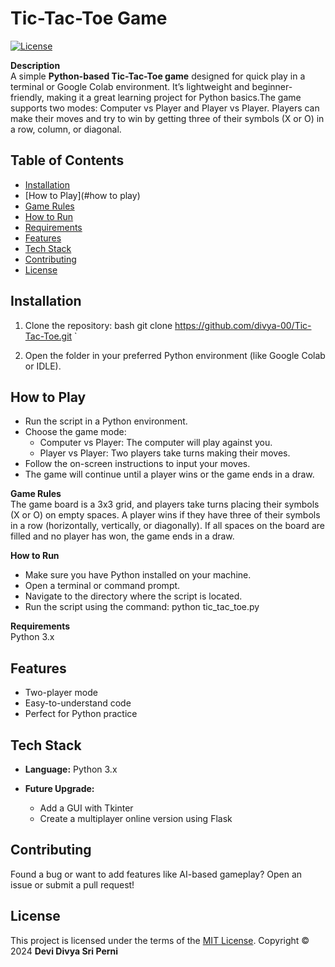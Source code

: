 # Tic-Tac-Toe Game #

[![License](https://img.shields.io/badge/license-MIT-blue.svg)](https://opensource.org/licenses/MIT)

**Description**\
A simple **Python-based Tic-Tac-Toe game** designed for quick play in a terminal or Google Colab environment. It’s lightweight and beginner-friendly, making it a great learning project for Python basics.The game supports two modes: Computer vs Player and Player vs Player. Players can make their moves and try to win by getting three of their symbols (X or O) in a row, column, or diagonal.

## Table of Contents

- [Installation](#installation)
- [How to Play](#how to play)
- [Game Rules](#gamerules)
- [How to Run](#howtorun)
- [Requirements](#requirements)
- [Features](#features)
- [Tech Stack](#tech-stack)
- [Contributing](#contributing)
- [License](#license)

## Installation

1. Clone the repository:
   bash
   git clone https://github.com/divya-00/Tic-Tac-Toe.git
`

2. Open the folder in your preferred Python environment (like Google Colab or IDLE).


## How to Play
* Run the script in a Python environment.
* Choose the game mode:
  - Computer vs Player: The computer will play against you.
  - Player vs Player: Two players take turns making their moves.
* Follow the on-screen instructions to input your moves.
* The game will continue until a player wins or the game ends in a draw.

**Game Rules**\
The game board is a 3x3 grid, and players take turns placing their symbols (X or O) on empty spaces.
A player wins if they have three of their symbols in a row (horizontally, vertically, or diagonally).
If all spaces on the board are filled and no player has won, the game ends in a draw.

**How to Run**
- Make sure you have Python installed on your machine.
- Open a terminal or command prompt.
- Navigate to the directory where the script is located.
- Run the script using the command: python tic_tac_toe.py

**Requirements**\
Python 3.x

## Features

* Two-player mode
* Easy-to-understand code
* Perfect for Python practice

## Tech Stack

* **Language:** Python 3.x
* **Future Upgrade:**

  * Add a GUI with Tkinter
  * Create a multiplayer online version using Flask

## Contributing

Found a bug or want to add features like AI-based gameplay? Open an issue or submit a pull request!


## License

This project is licensed under the terms of the [MIT License](LICENSE).
Copyright © 2024 **Devi Divya Sri Perni**



